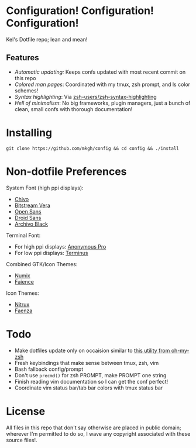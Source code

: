 # Configuration! Configuration! Configuration!

Kel's Dotfile repo; lean and mean!

## Features

- *Automatic updating:* Keeps confs updated with most recent commit on this repo
- *Colored man pages*: Coordinated with my tmux, zsh prompt, and ls color schemes!
- *Syntax highlighting*: Via [zsh-users/zsh-syntax-highlighting](https://github.com/zsh-users/zsh-syntax-highlighting)
- *Hell of minimalism*: No big frameworks, plugin managers, just a bunch of clean, small confs with thorough documentation!

# Installing

```
git clone https://github.com/mkgh/config && cd config && ./install
```

# Non-dotfile Preferences

System Font (high ppi displays):
- [Chivo](http://www.google.com/fonts/specimen/Chivo)
- [Bitstream Vera](http://en.wikipedia.org/wiki/Bitstream_Vera)
- [Open Sans](http://www.google.com/fonts/specimen/Open+Sans)
- [Droid Sans](http://www.google.com/fonts/specimen/Droid+Sans)
- [Archivo Black](http://www.google.com/fonts/specimen/Archivo+Black)

Terminal Font:
- For high ppi displays: [Anonymous Pro](http://www.marksimonson.com/fonts/view/anonymous-pro)
- For low ppi displays: [Terminus](http://terminus-font.sourceforge.net/)

Combined GTK/Icon Themes:
- [Numix](https://numixproject.org/)
- [Faience](http://tiheum.deviantart.com/art/GTK3-Gnome-Shell-Faience-255097456)

Icon Themes:
- [Nitrux](http://gnome-look.org/content/show.php/Nitrux?content=154496)
- [Faenza](http://gnome-look.org/content/show.php/Faenza?content=128143)

# Todo

- Make dotfiles update only on occaision similar to [this utility from oh-my-zsh](https://github.com/robbyrussell/oh-my-zsh/blob/master/tools/check_for_upgrade.sh)
- Fresh keybindings that make sense between tmux, zsh, vim
- Bash fallback config/prompt
- Don't use `precmd()` for zsh PROMPT, make PROMPT one string
- Finish reading vim documentation so I can get the conf perfect!
- Coordinate vim status bar/tab bar colors with tmux status bar

# License

All files in this repo that don't say otherwise are placed in public domain; wherever I'm permitted to do so, I wave any copyright associated with these source files!.
